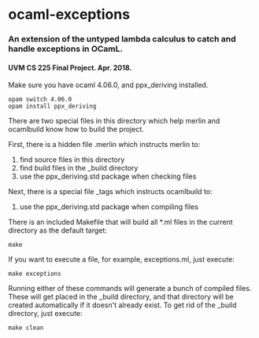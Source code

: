 # ocaml-exceptions
### An extension of the untyped lambda calculus to catch and handle exceptions in OCamL. 
#### UVM CS 225 Final Project. Apr. 2018.


Make sure you have ocaml 4.06.0, and ppx_deriving installed.
```
opam switch 4.06.0
opam install ppx_deriving
```
There are two special files in this directory which help merlin and ocamlbuild
know how to build the project.

First, there is a hidden file .merlin which instructs merlin to:
1. find source files in this directory
2. find build files in the _build directory
3. use the ppx_deriving.std package when checking files

Next, there is a special file _tags which instructs ocamlbuild to:
1. use the ppx_deriving.std package when compiling files

There is an included Makefile that will build all *.ml files in the current
directory as the default target:
```
make
```
If you want to execute a file, for example, exceptions.ml, just execute:
```
make exceptions
```
Running either of these commands will generate a bunch of compiled files. These
will get placed in the _build directory, and that directory will be created
automatically if it doesn't already exist. To get rid of the _build directory,
just execute:
```
make clean
```